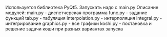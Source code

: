 Используется библиотека PyQt5.
Запускать надо с main.py
Описание модулей:
main.py - диспетчерская программа
func.py - задание функций
tab.py - табуляция
interpolation.py - интерполяция
integral.py - интегрирование
graphics.py - все графики
koshi.py - постановка и решение задачи коши при разных вариантах запуска
